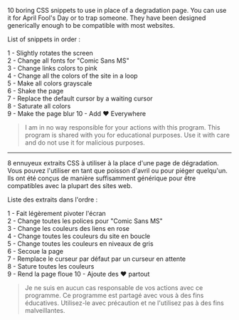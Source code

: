 10 boring CSS snippets to use in place of a degradation page. You can use it for April Fool's Day or to trap someone. They have been designed generically enough to be compatible with most websites.

List of snippets in order :

1 - Slightly rotates the screen<br>
2 - Change all fonts for "Comic Sans MS"<br>
3 - Change links colors to pink<br>
4 - Change all the colors of the site in a loop<br>
5 - Make all colors grayscale<br>
6 - Shake the page<br>
7 - Replace the default cursor by a waiting cursor<br>
8 - Saturate all colors<br>
9 - Make the page blur
10 - Add ❤️ Everywhere

> I am in no way responsible for your actions with this program. This program is shared with you for educational purposes. Use it with care and do not use it for malicious purposes.

-------------------------------------------------------------------------------------

8 ennuyeux extraits CSS à utiliser à la place d'une page de dégradation. Vous pouvez l'utiliser en tant que poisson d'avril ou pour piéger quelqu'un. Ils ont été conçus de manière suffisamment générique pour être compatibles avec la plupart des sites web.

Liste des extraits dans l'ordre :

1 - Fait légèrement pivoter l'écran<br>
2 - Change toutes les polices pour "Comic Sans MS"<br>
3 - Change les couleurs des liens en rose<br>
4 - Change toutes les couleurs du site en boucle<br>
5 - Change toutes les couleurs en niveaux de gris<br>
6 - Secoue la page<br>
7 - Remplace le curseur par défaut par un curseur en attente<br>
8 - Sature toutes les couleurs<br>
9 - Rend la page floue
10 - Ajoute des ❤️ partout

> Je ne suis en aucun cas responsable de vos actions avec ce programme. Ce programme est partagé avec vous à des fins éducatives. Utilisez-le avec précaution et ne l'utilisez pas à des fins malveillantes.
